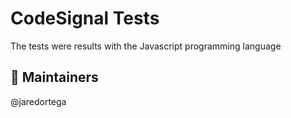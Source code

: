 # CodeSignal Tests

The tests were results with the Javascript programming language

## 🫡 Maintainers

@jaredortega
